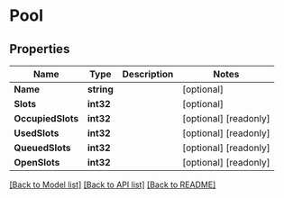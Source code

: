 # Pool

## Properties

Name | Type | Description | Notes
------------ | ------------- | ------------- | -------------
**Name** | **string** |  | [optional] 
**Slots** | **int32** |  | [optional] 
**OccupiedSlots** | **int32** |  | [optional] [readonly] 
**UsedSlots** | **int32** |  | [optional] [readonly] 
**QueuedSlots** | **int32** |  | [optional] [readonly] 
**OpenSlots** | **int32** |  | [optional] [readonly] 

[[Back to Model list]](../README.md#documentation-for-models) [[Back to API list]](../README.md#documentation-for-api-endpoints) [[Back to README]](../README.md)


